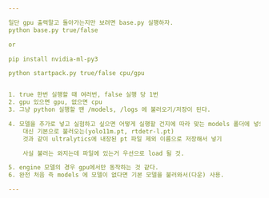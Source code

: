 ```yaml
---

일단 gpu 출력말고 돌아가는지만 보려면 base.py 실행하자.
python base.py true/false

or 

pip install nvidia-ml-py3

python startpack.py true/false cpu/gpu


1. true 한번 실행할 때 여러번, false 실행 당 1번
2. gpu 있으면 gpu, 없으면 cpu
3. 그냥 python 실행할 땐 /models, /logs 에 불러오기/저장이 된다.

4. 모델을 추가로 넣고 실험하고 싶으면 어떻게 실행할 건지에 따라 맞는 models 폴더에 넣으면 됨. 
    대신 기본으로 불러오는(yolo11m.pt, rtdetr-l.pt) 
    것과 같이 ultralytics에 내장된 pt 파일 제외 이름으로 저장해서 넣기

    사실 불러는 와지는데 파일에 있는거 우선으로 load 될 것.

5. engine 모델의 경우 gpu에서만 동작하는 것 같다.
6. 완전 처음 즉 models 에 모델이 없다면 기본 모델을 불러와서(다운) 사용.

---
```

